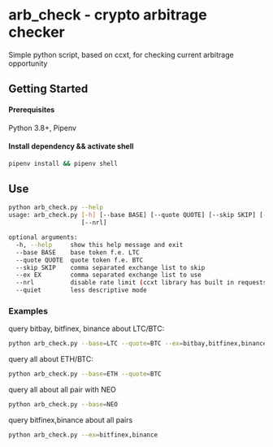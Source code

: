 # arb_check - crypto arbitrage checker

Simple python script, based on ccxt, for checking current arbitrage opportunity

## Getting Started
#### Prerequisites
Python 3.8+, Pipenv

#### Install dependency && activate shell
```bash
pipenv install && pipenv shell
```

## Use
```bash
python arb_check.py --help
usage: arb_check.py [-h] [--base BASE] [--quote QUOTE] [--skip SKIP] [--ex EX] [--quiet]
                    [--nrl]

optional arguments:
  -h, --help     show this help message and exit
  --base BASE    base token f.e. LTC
  --quote QUOTE  quote token f.e. BTC
  --skip SKIP    comma separated exchange list to skip
  --ex EX        comma separated exchange list to use
  --nrl          disable rate limit (ccxt library has built in requests limiter to be kind and avoid banning)
  --quiet        less descriptive mode 
```

### Examples
query bitbay, bitfinex, binance about LTC/BTC:
```bash
python arb_check.py --base=LTC --quote=BTC --ex=bitbay,bitfinex,binance
```
query all about ETH/BTC:
```bash
python arb_check.py --base=ETH --quote=BTC
```
query all about all pair with NEO
```bash
python arb_check.py --base=NEO
```
query bitfinex,binance about all pairs
```bash
python arb_check.py --ex=bitfinex,binance
```